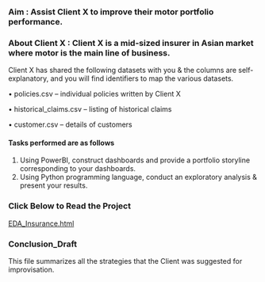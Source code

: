 ### Aim : Assist Client X to improve their motor portfolio performance. 

### About Client X : Client X is a mid-sized insurer in Asian market where motor is the main line of business. 

Client X has shared the following datasets with you & the columns are self-explanatory, and you will find identifiers 
to map the various datasets.

• policies.csv – individual policies written by Client X 

• historical_claims.csv – listing of historical claims 

• customer.csv – details of customers 

#### Tasks performed are as follows

1. Using PowerBI, construct dashboards and provide a portfolio storyline corresponding to your dashboards. 
2. Using Python programming language, conduct an exploratory  analysis & present your results.


### Click Below to Read the Project 
[EDA_Insurance.html](https://htmlpreview.github.io/?https://github.com/arhamlodha318/EDA-Insurance/blob/main/EDA-Insurance.html)

### Conclusion_Draft 

This file summarizes all the strategies that the Client was suggested for improvisation.
